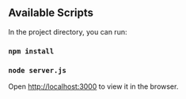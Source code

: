 ## Available Scripts

In the project directory, you can run:

### `npm install`
### `node server.js`
Open [http://localhost:3000](http://localhost:3000) to view it in the browser.